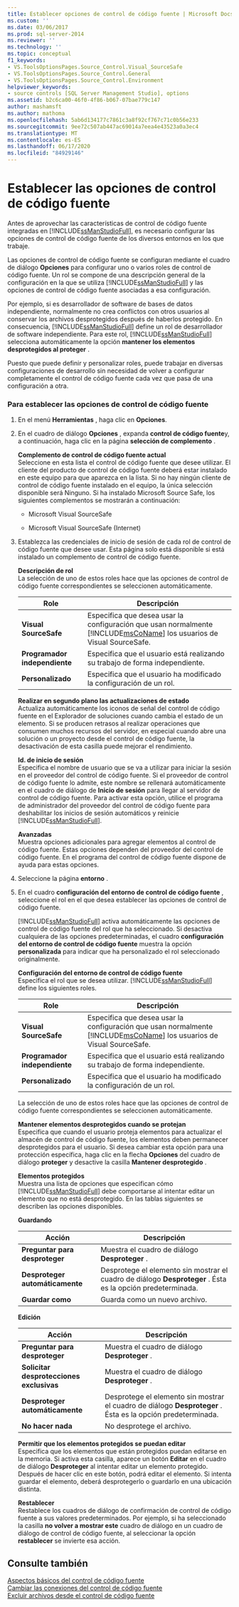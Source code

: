 ```yaml
---
title: Establecer opciones de control de código fuente | Microsoft Docs
ms.custom: ''
ms.date: 03/06/2017
ms.prod: sql-server-2014
ms.reviewer: ''
ms.technology: ''
ms.topic: conceptual
f1_keywords:
- VS.ToolsOptionsPages.Source_Control.Visual_SourceSafe
- VS.ToolsOptionsPages.Source_Control.General
- VS.ToolsOptionsPages.Source_Control.Environment
helpviewer_keywords:
- source controls [SQL Server Management Studio], options
ms.assetid: b2c6ca00-46f0-4f86-b067-07bae779c147
author: mashamsft
ms.author: mathoma
ms.openlocfilehash: 5ab6d134177c7861c3a8f92cf767c71c0b56e233
ms.sourcegitcommit: 9ee72c507ab447ac69014a7eea4e43523a0a3ec4
ms.translationtype: MT
ms.contentlocale: es-ES
ms.lasthandoff: 06/17/2020
ms.locfileid: "84929146"
---
```

# <a name="set-source-control-options"></a>Establecer las opciones de control de código fuente
  Antes de aprovechar las características de control de código fuente integradas en [!INCLUDE[ssManStudioFull](../includes/ssmanstudiofull-md.md)], es necesario configurar las opciones de control de código fuente de los diversos entornos en los que trabaje.  
  
 Las opciones de control de código fuente se configuran mediante el cuadro de diálogo **Opciones** para configurar uno o varios roles de control de código fuente. Un rol se compone de una descripción general de la configuración en la que se utiliza [!INCLUDE[ssManStudioFull](../includes/ssmanstudiofull-md.md)] y las opciones de control de código fuente asociadas a esa configuración.  
  
 Por ejemplo, si es desarrollador de software de bases de datos independiente, normalmente no crea conflictos con otros usuarios al conservar los archivos desprotegidos después de haberlos protegido. En consecuencia, [!INCLUDE[ssManStudioFull](../includes/ssmanstudiofull-md.md)] define un rol de desarrollador de software independiente. Para este rol, [!INCLUDE[ssManStudioFull](../includes/ssmanstudiofull-md.md)] selecciona automáticamente la opción **mantener los elementos desprotegidos al proteger** .  
  
 Puesto que puede definir y personalizar roles, puede trabajar en diversas configuraciones de desarrollo sin necesidad de volver a configurar completamente el control de código fuente cada vez que pasa de una configuración a otra.  
  
### <a name="to-set-source-control-options"></a>Para establecer las opciones de control de código fuente  
  
1.  En el menú **Herramientas** , haga clic en **Opciones**.  
  
2.  En el cuadro de diálogo **Opciones** , expanda **control de código fuente**y, a continuación, haga clic en la página **selección de complemento** .  
  
     **Complemento de control de código fuente actual**  
     Seleccione en esta lista el control de código fuente que desee utilizar. El cliente del producto de control de código fuente deberá estar instalado en este equipo para que aparezca en la lista. Si no hay ningún cliente de control de código fuente instalado en el equipo, la única selección disponible será Ninguno. Si ha instalado Microsoft Source Safe, los siguientes complementos se mostrarán a continuación:  
  
    -   Microsoft Visual SourceSafe  
  
    -   Microsoft Visual SourceSafe (Internet)  
  
3.  Establezca las credenciales de inicio de sesión de cada rol de control de código fuente que desee usar. Esta página solo está disponible si está instalado un complemento de control de código fuente.  
  
     **Descripción de rol**  
     La selección de uno de estos roles hace que las opciones de control de código fuente correspondientes se seleccionen automáticamente.  
  
    |Role|Descripción|  
    |----------|-----------------|  
    |**Visual SourceSafe**|Especifica que desea usar la configuración que usan normalmente [!INCLUDE[msCoName](../includes/msconame-md.md)] los usuarios de Visual SourceSafe.|  
    |**Programador independiente**|Especifica que el usuario está realizando su trabajo de forma independiente.|  
    |**Personalizado**|Especifica que el usuario ha modificado la configuración de un rol.|  
  
     **Realizar en segundo plano las actualizaciones de estado**  
     Actualiza automáticamente los iconos de señal del control de código fuente en el Explorador de soluciones cuando cambia el estado de un elemento. Si se producen retrasos al realizar operaciones que consumen muchos recursos del servidor, en especial cuando abre una solución o un proyecto desde el control de código fuente, la desactivación de esta casilla puede mejorar el rendimiento.  
  
     **Id. de inicio de sesión**  
     Especifica el nombre de usuario que se va a utilizar para iniciar la sesión en el proveedor del control de código fuente. Si el proveedor de control de código fuente lo admite, este nombre se rellenará automáticamente en el cuadro de diálogo de **Inicio de sesión** para llegar al servidor de control de código fuente. Para activar esta opción, utilice el programa de administrador del proveedor del control de código fuente para deshabilitar los inicios de sesión automáticos y reinicie [!INCLUDE[ssManStudioFull](../includes/ssmanstudiofull-md.md)].  
  
     **Avanzadas**  
     Muestra opciones adicionales para agregar elementos al control de código fuente. Estas opciones dependen del proveedor del control de código fuente. En el programa del control de código fuente dispone de ayuda para estas opciones.  
  
4.  Seleccione la página **entorno** .  
  
5.  En el cuadro **configuración del entorno de control de código fuente** , seleccione el rol en el que desea establecer las opciones de control de código fuente.  
  
     [!INCLUDE[ssManStudioFull](../includes/ssmanstudiofull-md.md)] activa automáticamente las opciones de control de código fuente del rol que ha seleccionado. Si desactiva cualquiera de las opciones predeterminadas, el cuadro **configuración del entorno de control de código fuente** muestra la opción **personalizada** para indicar que ha personalizado el rol seleccionado originalmente.  
  
     **Configuración del entorno de control de código fuente**  
     Especifica el rol que se desea utilizar. [!INCLUDE[ssManStudioFull](../includes/ssmanstudiofull-md.md)] define los siguientes roles.  
  
    |Role|Descripción|  
    |----------|-----------------|  
    |**Visual SourceSafe**|Especifica que desea usar la configuración que usan normalmente [!INCLUDE[msCoName](../includes/msconame-md.md)] los usuarios de Visual SourceSafe.|  
    |**Programador independiente**|Especifica que el usuario está realizando su trabajo de forma independiente.|  
    |**Personalizado**|Especifica que el usuario ha modificado la configuración de un rol.|  
  
     La selección de uno de estos roles hace que las opciones de control de código fuente correspondientes se seleccionen automáticamente.  
  
     **Mantener elementos desprotegidos cuando se protejan**  
     Especifica que cuando el usuario proteja elementos para actualizar el almacén de control de código fuente, los elementos deben permanecer desprotegidos para el usuario. Si desea cambiar esta opción para una protección específica, haga clic en la flecha **Opciones** del cuadro de diálogo **proteger** y desactive la casilla **Mantener desprotegido** .  
  
     **Elementos protegidos**  
     Muestra una lista de opciones que especifican cómo [!INCLUDE[ssManStudioFull](../includes/ssmanstudiofull-md.md)] debe comportarse al intentar editar un elemento que no está desprotegido. En las tablas siguientes se describen las opciones disponibles.  
  
     **Guardando**  
  
    |Acción|Descripción|  
    |------------|-----------------|  
    |**Preguntar para desproteger**|Muestra el cuadro de diálogo **Desproteger** .|  
    |**Desproteger automáticamente**|Desprotege el elemento sin mostrar el cuadro de diálogo **Desproteger** . Ésta es la opción predeterminada.|  
    |**Guardar como**|Guarda como un nuevo archivo.|  
  
     **Edición**  
  
    |Acción|Descripción|  
    |------------|-----------------|  
    |**Preguntar para desproteger**|Muestra el cuadro de diálogo **Desproteger** .|  
    |**Solicitar desprotecciones exclusivas**|Muestra el cuadro de diálogo **Desproteger** .|  
    |**Desproteger automáticamente**|Desprotege el elemento sin mostrar el cuadro de diálogo **Desproteger** . Ésta es la opción predeterminada.|  
    |**No hacer nada**|No desprotege el archivo.|  
  
     **Permitir que los elementos protegidos se puedan editar**  
     Especifica que los elementos que están protegidos puedan editarse en la memoria. Si activa esta casilla, aparece un botón **Editar** en el cuadro de diálogo **Desproteger** al intentar editar un elemento protegido. Después de hacer clic en este botón, podrá editar el elemento. Si intenta guardar el elemento, deberá desprotegerlo o guardarlo en una ubicación distinta.  
  
     **Restablecer**  
     Restablece los cuadros de diálogo de confirmación de control de código fuente a sus valores predeterminados. Por ejemplo, si ha seleccionado la casilla **no volver a mostrar este** cuadro de diálogo en un cuadro de diálogo de control de código fuente, al seleccionar la opción **restablecer** se invierte esa acción.  
  
## <a name="see-also"></a>Consulte también  
 [Aspectos básicos del control de código fuente](../../2014/database-engine/source-control-basics.md)   
 [Cambiar las conexiones del control de código fuente](../../2014/database-engine/change-source-control-connections.md)   
 [Excluir archivos desde el control de código fuente](../../2014/database-engine/exclude-files-from-source-control.md)  
  
  
